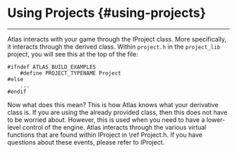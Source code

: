 # Using Projects {#using-projects}

---

Atlas interacts with your game through the IProject class. More specifically, it interacts through the derived class. Within `project.h` in the `project_lib` project, you will see this at the top of the file:

```
#ifndef ATLAS_BUILD_EXAMPLES
	#define PROJECT_TYPENAME Project
#else
	...
#endif
```

Now what does this mean? This is how Atlas knows what your derivative class is. If you are using the already provided class, then this does not have to be worried about. However, this is used when you need to have a lower-level control of the engine. Atlas interacts through the various virtual functions that are found within IProject in \ref Project.h. If you have questions about these events, please refer to IProject.